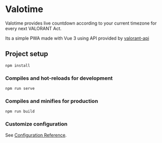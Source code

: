 # Valotime
Valotime provides live countdown according to your current timezone for every next VALORANT Act.

Its a simple PWA made with Vue 3 using API provided by [valorant-api](https://valorant-api.com/)

## Project setup
```
npm install
```

### Compiles and hot-reloads for development
```
npm run serve
```

### Compiles and minifies for production
```
npm run build
```

### Customize configuration
See [Configuration Reference](https://cli.vuejs.org/config/).
